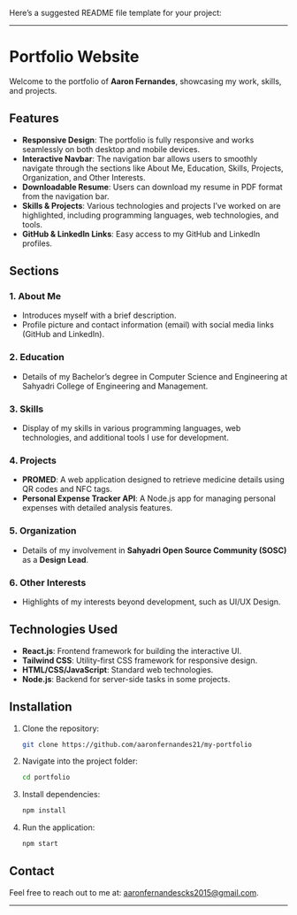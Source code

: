 Here’s a suggested README file template for your project:

---

# Portfolio Website

Welcome to the portfolio of **Aaron Fernandes**, showcasing my work, skills, and projects.

## Features

- **Responsive Design**: The portfolio is fully responsive and works seamlessly on both desktop and mobile devices.
- **Interactive Navbar**: The navigation bar allows users to smoothly navigate through the sections like About Me, Education, Skills, Projects, Organization, and Other Interests.
- **Downloadable Resume**: Users can download my resume in PDF format from the navigation bar.
- **Skills & Projects**: Various technologies and projects I’ve worked on are highlighted, including programming languages, web technologies, and tools.
- **GitHub & LinkedIn Links**: Easy access to my GitHub and LinkedIn profiles.

## Sections

### 1. **About Me**
   - Introduces myself with a brief description.
   - Profile picture and contact information (email) with social media links (GitHub and LinkedIn).

### 2. **Education**
   - Details of my Bachelor’s degree in Computer Science and Engineering at Sahyadri College of Engineering and Management.

### 3. **Skills**
   - Display of my skills in various programming languages, web technologies, and additional tools I use for development.

### 4. **Projects**
   - **PROMED**: A web application designed to retrieve medicine details using QR codes and NFC tags.
   - **Personal Expense Tracker API**: A Node.js app for managing personal expenses with detailed analysis features.

### 5. **Organization**
   - Details of my involvement in **Sahyadri Open Source Community (SOSC)** as a **Design Lead**.

### 6. **Other Interests**
   - Highlights of my interests beyond development, such as UI/UX Design.

## Technologies Used

- **React.js**: Frontend framework for building the interactive UI.
- **Tailwind CSS**: Utility-first CSS framework for responsive design.
- **HTML/CSS/JavaScript**: Standard web technologies.
- **Node.js**: Backend for server-side tasks in some projects.

## Installation

1. Clone the repository:
   ```bash
   git clone https://github.com/aaronfernandes21/my-portfolio
   ```

2. Navigate into the project folder:
   ```bash
   cd portfolio
   ```

3. Install dependencies:
   ```bash
   npm install
   ```

4. Run the application:
   ```bash
   npm start
   ```


## Contact

Feel free to reach out to me at: [aaronfernandescks2015@gmail.com](mailto:aaronfernandescks2015@gmail.com).

---

